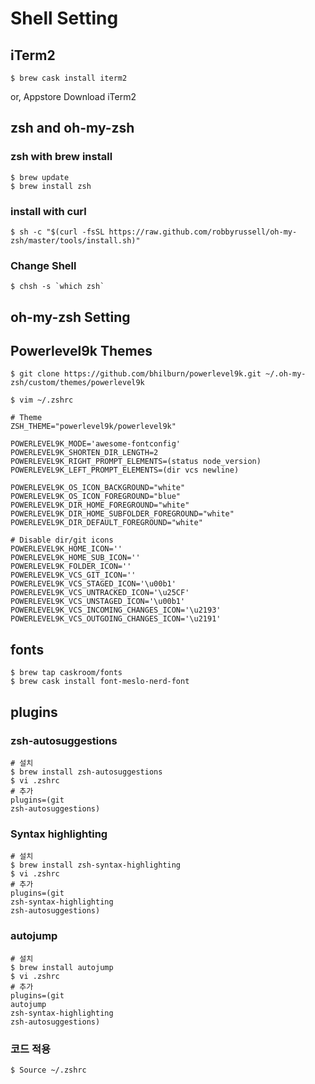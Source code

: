 # Shell Setting

## iTerm2
```shell
$ brew cask install iterm2
```

or, Appstore Download iTerm2



## zsh and oh-my-zsh 

### zsh with brew install 
```shell
$ brew update
$ brew install zsh
```

### install with curl
```shell
$ sh -c "$(curl -fsSL https://raw.github.com/robbyrussell/oh-my-zsh/master/tools/install.sh)"
```

### Change Shell
```shell
$ chsh -s `which zsh`
```



## oh-my-zsh Setting



## Powerlevel9k Themes

```shell
$ git clone https://github.com/bhilburn/powerlevel9k.git ~/.oh-my-zsh/custom/themes/powerlevel9k

$ vim ~/.zshrc

# Theme
ZSH_THEME="powerlevel9k/powerlevel9k"

POWERLEVEL9K_MODE='awesome-fontconfig'
POWERLEVEL9K_SHORTEN_DIR_LENGTH=2
POWERLEVEL9K_RIGHT_PROMPT_ELEMENTS=(status node_version)
POWERLEVEL9K_LEFT_PROMPT_ELEMENTS=(dir vcs newline)

POWERLEVEL9K_OS_ICON_BACKGROUND="white"
POWERLEVEL9K_OS_ICON_FOREGROUND="blue"
POWERLEVEL9K_DIR_HOME_FOREGROUND="white"
POWERLEVEL9K_DIR_HOME_SUBFOLDER_FOREGROUND="white"
POWERLEVEL9K_DIR_DEFAULT_FOREGROUND="white"

# Disable dir/git icons
POWERLEVEL9K_HOME_ICON=''
POWERLEVEL9K_HOME_SUB_ICON=''
POWERLEVEL9K_FOLDER_ICON=''
POWERLEVEL9K_VCS_GIT_ICON=''
POWERLEVEL9K_VCS_STAGED_ICON='\u00b1'
POWERLEVEL9K_VCS_UNTRACKED_ICON='\u25CF'
POWERLEVEL9K_VCS_UNSTAGED_ICON='\u00b1'
POWERLEVEL9K_VCS_INCOMING_CHANGES_ICON='\u2193'
POWERLEVEL9K_VCS_OUTGOING_CHANGES_ICON='\u2191'
```



## fonts

```shell
$ brew tap caskroom/fonts
$ brew cask install font-meslo-nerd-font
```



## plugins

### zsh-autosuggestions
```shell
# 설치 
$ brew install zsh-autosuggestions
$ vi .zshrc
# 추가
plugins=(git 
zsh-autosuggestions)
```

### Syntax highlighting

```shell
# 설치
$ brew install zsh-syntax-highlighting
$ vi .zshrc
# 추가
plugins=(git 
zsh-syntax-highlighting 
zsh-autosuggestions)
```
### autojump

```shell
# 설치
$ brew install autojump
$ vi .zshrc
# 추가
plugins=(git 
autojump 
zsh-syntax-highlighting 
zsh-autosuggestions)
```

### 코드 적용

```shell
$ Source ~/.zshrc
```

